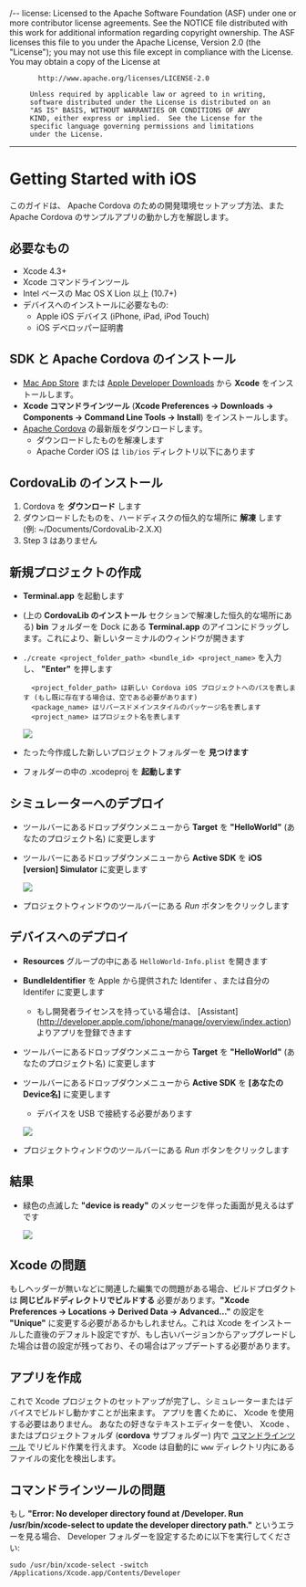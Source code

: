 /--
license: Licensed to the Apache Software Foundation (ASF) under one
         or more contributor license agreements.  See the NOTICE file
         distributed with this work for additional information
         regarding copyright ownership.  The ASF licenses this file
         to you under the Apache License, Version 2.0 (the
         "License"); you may not use this file except in compliance
         with the License.  You may obtain a copy of the License at

           http://www.apache.org/licenses/LICENSE-2.0

         Unless required by applicable law or agreed to in writing,
         software distributed under the License is distributed on an
         "AS IS" BASIS, WITHOUT WARRANTIES OR CONDITIONS OF ANY
         KIND, either express or implied.  See the License for the
         specific language governing permissions and limitations
         under the License.
---

Getting Started with iOS
========================

このガイドは、 Apache Cordova のための開発環境セットアップ方法、また Apache Cordova のサンプルアプリの動かし方を解説します。

必要なもの
---------------
- Xcode 4.3+
- Xcode コマンドラインツール
- Intel ベースの Mac OS X Lion 以上 (10.7+)
- デバイスへのインストールに必要なもの:
    - Apple iOS デバイス (iPhone, iPad, iPod Touch)
    - iOS デベロッパー証明書

SDK と Apache Cordova のインストール
------------------------

- [Mac App Store](http://itunes.apple.com/us/app/xcode/id497799835?mt=12) または [Apple Developer Downloads](http://developer.apple.com/downloads) から **Xcode** をインストールします。
- **Xcode コマンドラインツール** (**Xcode Preferences -> Downloads -> Components -> Command Line Tools -> Install**) をインストールします。
- [Apache Cordova](http://phonegap.com/download) の最新版をダウンロードします。
    - ダウンロードしたものを解凍します
    - Apache Corder iOS は `lib/ios` ディレクトリ以下にあります

CordovaLib のインストール
------------------

1. Cordova を **ダウンロード** します
2. ダウンロードしたものを、ハードディスクの恒久的な場所に **解凍** します (例: ~/Documents/CordovaLib-2.X.X)
3. Step 3 はありません

新規プロジェクトの作成
--------------------

- **Terminal.app** を起動します
- (上の **CordovaLib のインストール** セクションで解凍した恒久的な場所にある) **bin** フォルダーを Dock にある **Terminal.app** のアイコンにドラッグします。これにより、新しいターミナルのウィンドウが開きます
- `./create <project_folder_path> <bundle_id> <project_name>` を入力し、 **"Enter"** を押します

        <project_folder_path> は新しい Cordova iOS プロジェクトへのパスを表します (もし既に存在する場合は、空である必要があります)
        <package_name> はリバースドメインスタイルのパッケージ名を表します
        <project_name> はプロジェクト名を表します

    ![](img/guide/getting-started/ios/bin_create_project.png)


- たった今作成した新しいプロジェクトフォルダーを **見つけます**
- フォルダーの中の .xcodeproj を **起動します**


シミュレーターへのデプロイ
-----------------------

- ツールバーにあるドロップダウンメニューから **Target** を **"HelloWorld"** (あなたのプロジェクト名) に変更します
- ツールバーにあるドロップダウンメニューから **Active SDK** を **iOS [version] Simulator** に変更します

    ![](img/guide/getting-started/ios/active_scheme_simulator.png)

- プロジェクトウィンドウのツールバーにある _Run_ ボタンをクリックします

デバイスへのデプロイ
--------------------

- **Resources** グループの中にある `HelloWorld-Info.plist` を開きます
- **BundleIdentifier** を Apple から提供された Identifer 、または自分の Identifer に変更します
    - もし開発者ライセンスを持っている場合は、 [Assistant] (http://developer.apple.com/iphone/manage/overview/index.action) よりアプリを登録できます
- ツールバーにあるドロップダウンメニューから **Target** を **"HelloWorld"** (あなたのプロジェクト名) に変更します
- ツールバーにあるドロップダウンメニューから **Active SDK** を **[あなたのDevice名]** に変更します
    - デバイスを USB で接続する必要があります

    ![](img/guide/getting-started/ios/active_scheme_device.png)

- プロジェクトウィンドウのツールバーにある _Run_ ボタンをクリックします

結果
----------------
- 緑色の点滅した **"device is ready"** のメッセージを伴った画面が見えるはずです

    ![](img/guide/getting-started/ios/HelloWorldStandard.png)

Xcode の問題
----------------
もしヘッダーが無いなどに関連した編集での問題がある場合、ビルドプロダクトは **同じビルドディレクトリでビルドする** 必要があります。**"Xcode Preferences -> Locations -> Derived Data -> Advanced…"** の設定を **"Unique"** に変更する必要があるかもしれません。これは Xcode をインストールした直後のデフォルト設定ですが、もし古いバージョンからアップグレードした場合は昔の設定が残っており、その場合はアップデートする必要があります。



アプリを作成
--------------

これで Xcode プロジェクトのセットアップが完了し、シミュレーターまたはデバイスでビルドし動かすことが出来ます。
アプリを書くために、 Xcode を使用する必要はありません。
あなたの好きなテキストエディターを使い、 Xcode 、またはプロジェクトフォルダ (**cordova** サブフォルダー) 内で [コマンドラインツール](guide_command-line_index.md.html) でリビルド作業を行えます。
Xcode は自動的に `www` ディレクトリ内にあるファイルの変化を検出します。

コマンドラインツールの問題
----------------
もし **"Error: No developer directory found at /Developer. Run /usr/bin/xcode-select to update the developer directory path."** というエラーを見る場合、 Developer フォルダーを設定するために以下を実行してください:

    sudo /usr/bin/xcode-select -switch /Applications/Xcode.app/Contents/Developer
